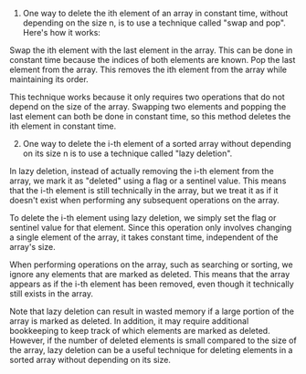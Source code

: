 1. One way to delete the ith element of an array in constant time, without depending on the size n, is to use a technique called "swap and pop". Here's how it works:

Swap the ith element with the last element in the array. This can be done in constant time because the indices of both elements are known.
Pop the last element from the array. This removes the ith element from the array while maintaining its order.

This technique works because it only requires two operations that do not depend on the size of the array. Swapping two elements and popping the last element can both be done in constant time, so this method deletes the ith element in constant time.

2. One way to delete the i-th element of a sorted array without depending on its size n is to use a technique called "lazy deletion".

In lazy deletion, instead of actually removing the i-th element from the array, we mark it as "deleted" using a flag or a sentinel value. This means that the i-th element is still technically in the array, but we treat it as if it doesn't exist when performing any subsequent operations on the array.

To delete the i-th element using lazy deletion, we simply set the flag or sentinel value for that element. Since this operation only involves changing a single element of the array, it takes constant time, independent of the array's size.

When performing operations on the array, such as searching or sorting, we ignore any elements that are marked as deleted. This means that the array appears as if the i-th element has been removed, even though it technically still exists in the array.

Note that lazy deletion can result in wasted memory if a large portion of the array is marked as deleted. In addition, it may require additional bookkeeping to keep track of which elements are marked as deleted. However, if the number of deleted elements is small compared to the size of the array, lazy deletion can be a useful technique for deleting elements in a sorted array without depending on its size.
